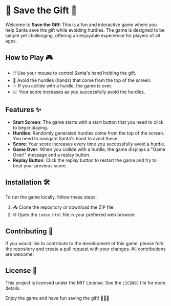 # 🎁 Save the Gift 🎅

Welcome to **Save the Gift**! This is a fun and interactive game where you help Santa save the gift while avoiding hurdles. The game is designed to be simple yet challenging, offering an enjoyable experience for players of all ages.

## How to Play 🎮

- 🖱️ Use your mouse to control Santa's hand holding the gift.
- 🚫 Avoid the hurdles (hands) that come from the top of the screen.
- 💥 If you collide with a hurdle, the game is over.
- 📈 Your score increases as you successfully avoid the hurdles.

## Features ✨

- **Start Screen**: The game starts with a start button that you need to click to begin playing.
- **Hurdles**: Randomly generated hurdles come from the top of the screen. You need to navigate Santa's hand to avoid these.
- **Score**: Your score increases every time you successfully avoid a hurdle.
- **Game Over**: When you collide with a hurdle, the game displays a "Game Over!" message and a replay button.
- **Replay Button**: Click the replay button to restart the game and try to beat your previous score.

## Installation 🛠️

To run the game locally, follow these steps:

1. 📥 Clone the repository or download the ZIP file.
2. 🌐 Open the `index.html` file in your preferred web browser.

## Contributing 🤝

If you would like to contribute to the development of this game, please fork the repository and create a pull request with your changes. All contributions are welcome!

## License 📄

This project is licensed under the MIT License. See the `LICENSE` file for more details.

Enjoy the game and have fun saving the gift! 🎄🎅🎁